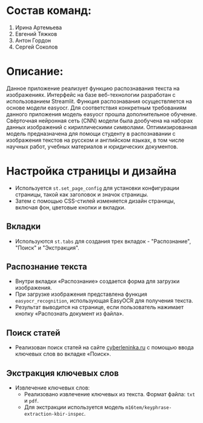 # Состав команд: 
1.	Ирина Артемьева
2.	Евгений Тяжков
3.	Антон Гордон
4.	Сергей Соколов
# Описание:
Данное приложение реализует функцию распознавания текста на изображениях. Интерфейс на базе веб-технологии разработан с использованием Streamlit. Функция распознавания осуществляется на основе модели easyocr.
Для соответствия конкретным требованиям данного приложения модель easyocr прошла дополнительное обучение. Свёрточная нейронная сеть (CNN) модели была дообучена на наборах данных изображений с кириллическими символами.
Оптимизированная модель предназначена для помощи студенту в распознавании с изображения текстов на русском и английском языках, в том числе научных работ, учебных материалов и юридических документов.
# Настройка страницы и дизайна

- Используется `st.set_page_config` для установки конфигурации страницы, такой как заголовок и значок страницы.
- Затем с помощью CSS-стилей изменяется дизайн страницы, включая фон, цветовые кнопки и вкладки.

## Вкладки

- Используются `st.tabs` для создания трех вкладок - "Распознание", "Поиск" и "Экстракция".

## Распознание текста

- Внутри вкладки «Распознание» создается форма для загрузки изображения.
- При загрузке изображения представлена функция `easyocr_recognition`, использующая EasyOCR для получения текста.
- Результат выводится на странице, если пользователь нажимает кнопку «Распознать документ из файла».

## Поиск статей

- Реализован поиск статей на сайте [cyberleninka.ru](https://cyberleninka.ru/) с помощью ввода ключевых слов во вкладке «Поиск».

## Экстракция ключевых слов

- Извлечение ключевых слов:
  - Реализовано извлечение ключевых из текста. Формат файла: `txt` и `pdf`.
  - Для экстракции используется модель `m16tem/keyphrase-extraction-kbir-inspec`.
